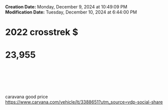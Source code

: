 <div><b>Creation Date:</b> Monday, December 9, 2024 at 10:49:09 PM<br></div>
<div><b>Modification Date:</b> Tuesday, December 10, 2024 at 6:44:00 PM<br></div>
<div><h1>2022 crosstrek $</h1><b><h1>23,955</h1></b><h1><br></h1></div>
<div><br></div>
<div>caravana good price </div>
<div><a href=https://www.carvana.com/vehicle/lt/3388651?utm_source=vdp-social-share>https://www.carvana.com/vehicle/lt/3388651?utm_source=vdp-social-share</a><br></div>

